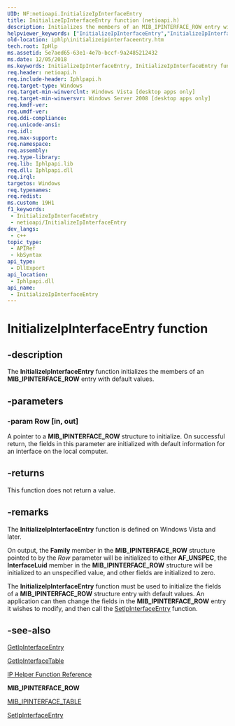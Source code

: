 ```yaml
---
UID: NF:netioapi.InitializeIpInterfaceEntry
title: InitializeIpInterfaceEntry function (netioapi.h)
description: Initializes the members of an MIB_IPINTERFACE_ROW entry with default values.
helpviewer_keywords: ["InitializeIpInterfaceEntry","InitializeIpInterfaceEntry function [IP Helper]","iphlp.initializeipinterfaceentry","netioapi/InitializeIpInterfaceEntry"]
old-location: iphlp\initializeipinterfaceentry.htm
tech.root: IpHlp
ms.assetid: 5e7aed65-63e1-4e7b-bccf-9a2485212432
ms.date: 12/05/2018
ms.keywords: InitializeIpInterfaceEntry, InitializeIpInterfaceEntry function [IP Helper], iphlp.initializeipinterfaceentry, netioapi/InitializeIpInterfaceEntry
req.header: netioapi.h
req.include-header: Iphlpapi.h
req.target-type: Windows
req.target-min-winverclnt: Windows Vista [desktop apps only]
req.target-min-winversvr: Windows Server 2008 [desktop apps only]
req.kmdf-ver: 
req.umdf-ver: 
req.ddi-compliance: 
req.unicode-ansi: 
req.idl: 
req.max-support: 
req.namespace: 
req.assembly: 
req.type-library: 
req.lib: Iphlpapi.lib
req.dll: Iphlpapi.dll
req.irql: 
targetos: Windows
req.typenames: 
req.redist: 
ms.custom: 19H1
f1_keywords:
 - InitializeIpInterfaceEntry
 - netioapi/InitializeIpInterfaceEntry
dev_langs:
 - c++
topic_type:
 - APIRef
 - kbSyntax
api_type:
 - DllExport
api_location:
 - Iphlpapi.dll
api_name:
 - InitializeIpInterfaceEntry
---
```


# InitializeIpInterfaceEntry function


## -description

The 
<b>InitializeIpInterfaceEntry</b> function  initializes the members of
    an <b>MIB_IPINTERFACE_ROW</b> entry with default values.

## -parameters

### -param Row [in, out]

A pointer to a 
<b>MIB_IPINTERFACE_ROW</b> structure to initialize. On successful return, the fields in this parameter are initialized with default information for an interface on the local computer.

## -returns

This function does not return a value.

## -remarks

The <b>InitializeIpInterfaceEntry</b> function is defined on Windows Vista and later. 

On output, the <b>Family</b> member in the <b>MIB_IPINTERFACE_ROW</b> structure pointed to by the <i>Row</i> parameter will be initialized to either <b>AF_UNSPEC</b>, the <b>InterfaceLuid</b> member in the <b>MIB_IPINTERFACE_ROW</b> structure will be initialized to an unspecified value, and other fields are initialized to zero. 

The <b>InitializeIpInterfaceEntry</b> function must be used to initialize the fields of a
    <b>MIB_IPINTERFACE_ROW</b> structure entry with default values.  An application can then change the
    fields in the <b>MIB_IPINTERFACE_ROW</b> entry it wishes to modify, and then call the <a href="/windows/desktop/api/netioapi/nf-netioapi-setipinterfaceentry">SetIpInterfaceEntry</a> function.

## -see-also

<a href="/windows/desktop/api/netioapi/nf-netioapi-getipinterfaceentry">GetIpInterfaceEntry</a>



<a href="/windows/desktop/api/netioapi/nf-netioapi-getipinterfacetable">GetIpInterfaceTable</a>



<a href="/windows/desktop/IpHlp/ip-helper-function-reference">IP Helper Function Reference</a>



<b>MIB_IPINTERFACE_ROW</b>



<a href="/windows/desktop/api/netioapi/ns-netioapi-mib_ipinterface_table">MIB_IPINTERFACE_TABLE</a>



<a href="/windows/desktop/api/netioapi/nf-netioapi-setipinterfaceentry">SetIpInterfaceEntry</a>